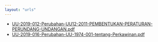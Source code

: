 ```yaml
---
layout: "urls"
---
```

* [UU-2019-012-Perubahan-UU12-2011-PEMBENTUKAN-PERATURAN-PERUNDANG-UNDANGAN.pdf](UU-2019-012-Perubahan-UU12-2011-PEMBENTUKAN-PERATURAN-PERUNDANG-UNDANGAN.pdf)
* [UU-2019-016-Perubahan-UU-1974-001-tentang-Perkawinan.pdf](UU-2019-016-Perubahan-UU-1974-001-tentang-Perkawinan.pdf)
